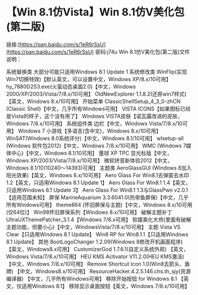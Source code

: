 # 【Win 8.1仿Vista】Win 8.1仿V美化包\(第二版\)

链接:[https://pan.baidu.com/s/1eR6rSsU](https://pan.baidu.com/s/1eR6rSsU) 密码:j74u Win 8.1仿V美化包\(第二版\)文件说明：

系统替换类 大部分可能只适用Windows 8.1 Update 1 系统修改类 WinFlip\(实现Win7切换特效\)【默认英文，可以设置中文，Windows XP/8.x/10可用】 hy\_7880D2S3.exe\(火萤动态桌面2.0\)【中文，Windows 2000/XP/2003/Vista/7/8.x/10可用】 OldNewExplorer 1.1.8.2\(还原win7样式\)【英文，Windows 8.x/10可用】 开始菜单 ClassicShellSetup\_4\_3\_0-zhCN \(Classic Shell\)【中文，几乎所有Windows可用】 VISTA ICONS【如果图标已经是Vista的样子，这个没有用了】 Windows VISTA皮肤【诺瓦露改进的皮肤，Windows 7/8.x/10可用】 系统组件类 边栏【中文，Windows Vista/7/8.x/10可用】 Windows 7 小游戏【多语言\(含中文\)，Windows 8.x/10可用】 WinSAT\(Windows 8.0系统评分\)【中文，Windows 8.1/10可用】 wlsetup-all \(Windows 软件包2012\)【中文，Windows 7/8.x/10可用】 WMC \(Windows 7媒体中心\)【中文，Windows 8.1/10可用】 墨球 XP TPC 显光标版【中文，Windows XP/2003/Vista/7/8.x/10可用】 微软拼音新体验2012【中文，Windows 8.1/10\(10240～14393\)可用】 主题类 AeroGlassGUI \(Windows 8加入阳光效果\)【英文，Windows 8.x/10可用】 Aero Glass For Win8.1去弹窗去水印1.2【英文，只适用Windows 8.1 Update 1】 Aero Glass For Win8.1 1.4【英文，只适用Windows 8.1 Update 3】 Aero Glass For Win8.1 1.3与GlassPwn v2.0.1【适用范围未知】 屏保 MarineAquarium 3.3.6041.0\(热带鱼屏保\)【中文，几乎所有Windows可用】 theme864 \(怀旧屏保与主题\)【中文，Windows 8.x/10可用\(仅64位\)】 Win98怀旧屏保系列【Windows 8.x/10可用】 破解主题补丁 UltraUXThemePatcher\_3.1.4【Windows 7/8.x可用】 软媒美化大师\(里面有破解主题功能，但要小心\)【中文，WindowsVista/7/8.x/10可用】 主题 Vista VS Clear【只适用Windows 8.1 Update】 Win8 RP for Win8.1.1【只适用Windows 8.1 Update】 其他 8ootLogoChanger 1.2.09\(Windows 8修改开机画面程序\)【英文，Windows8.x可用】 CustomizerGod 1.7.6.1\(自定义系统外观\) 【英文，Windows Vista/7/8.x/10可用】 HEU KMS Activator V11.2.0\(HEU KMS激活\) 【中文，Windows 7/8.x/10可用】 Remove Shortcut Icon 1.0\(Win8去箭头、盾牌\) 【中文，Windows8.x/10可用】 ResourceHacker.4.2.5.146.chs.th\_sjy\(资源编译器\) 【中文，几乎所有Windows可用】 移除开始按钮 for Windows 8.1 【英文，仅适用Windows 8.1】 移除显示桌面按钮【英文，Windows 7/8.x/10可用】

